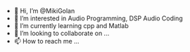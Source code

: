 - 👋 Hi, I’m @MikiGolan
- 👀 I’m interested in Audio Programming, DSP Audio Coding 
- 🌱 I’m currently learning cpp and Matlab 
- 💞️ I’m looking to collaborate on ...
- 📫 How to reach me ...

<!---
MikiGolan/MikiGolan is a ✨ special ✨ repository because its `README.md` (this file) appears on your GitHub profile.
You can click the Preview link to take a look at your changes.
--->

